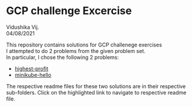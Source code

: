 # GCP challenge Excercise 
Vidushika Vij.  
04/08/2021

This repository contains solutions for GCP challenege exercises   
I attempted to do 2 problems from the given problem set.   
In particular, I chose the following 2 problems:   
- [highest-profit](highest-profit/README.md)
- [minikube-hello](minikube-hello/README.md)

The respective readme files for these two solutions are in their respective sub-folders. Click on the highlighted link to navigate to respective readme file.

